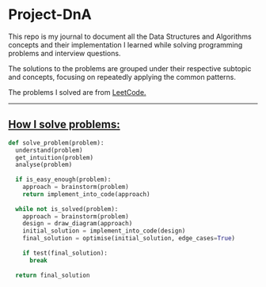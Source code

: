 # Project-DnA
This repo is my journal to document all the Data Structures and Algorithms concepts and their implementation I learned while solving programming problems and interview questions.

The solutions to the problems are grouped under their respective subtopic and concepts, focusing on repeatedly applying the common patterns.

The problems I solved are from <a href="https://leetcode.com/"> LeetCode.

<hr>

## How I solve problems:
```python
def solve_problem(problem):
  understand(problem)
  get_intuition(problem)
  analyse(problem)
  
  if is_easy_enough(problem):
    approach = brainstorm(problem)
    return implement_into_code(approach)
  
  while not is_solved(problem):
    approach = brainstorm(problem)
    design = draw_diagram(approach)
    initial_solution = implement_into_code(design)
    final_solution = optimise(initial_solution, edge_cases=True)
  
    if test(final_solution):
      break
  
  return final_solution
```
